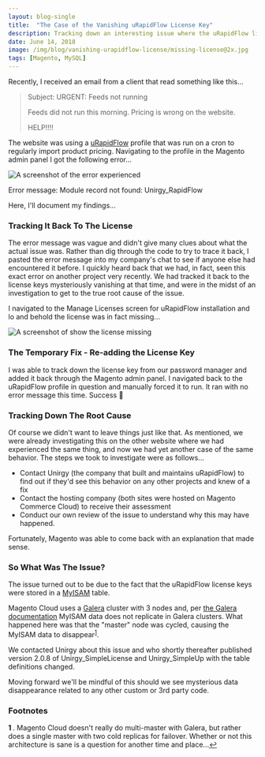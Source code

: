 ```yaml
---
layout: blog-single
title:  "The Case of the Vanishing uRapidFlow License Key"
description: Tracking down an interesting issue where the uRapidFlow license key mysteriously vanished from the database.
date: June 14, 2018
image: /img/blog/vanishing-urapidflow-license/missing-license@2x.jpg
tags: [Magento, MySQL]
---
```


Recently, I received an email from a client that read something like this...

> Subject: URGENT: Feeds not running
> 
> Feeds did not run this morning. Pricing is wrong on the website.
> 
> HELP!!!!

The website was using a [uRapidFlow](todo) profile that was run on a cron to regularly import product pricing. Navigating to the profile in the Magento admin panel I got the following error...

<img
  class="rounded shadow"
  src="/img/blog/vanishing-urapidflow-license/error@1x.jpg"
  srcset="/img/blog/vanishing-urapidflow-license/error@1x.jpg 1x, /img/blog/vanishing-urapidflow-license/error@2x.jpg 2x"
  alt="A screenshot of the error experienced">

<p class="caption">Error message: Module record not found: Unirgy_RapidFlow</p>

Here, I'll document my findings...

<!-- excerpt_separator -->

### Tracking It Back To The License

The error message was vague and didn't give many clues about what the actual issue was. Rather than dig through the code to try to trace it back, I pasted the error message into my company's chat to see if anyone else had encountered it before. I quickly heard back that we had, in fact, seen this exact error on another project very recently. We had tracked it back to the license keys mysteriously vanishing at that time, and were in the midst of an investigation to get to the true root cause of the issue.

I navigated to the Manage Licenses screen for uRapidFlow installation and lo and behold the license was in fact missing...

<img
  class="rounded shadow"
  src="/img/blog/vanishing-urapidflow-license/missing-license@1x.jpg"
  srcset="/img/blog/vanishing-urapidflow-license/missing-license@1x.jpg 1x, /img/blog/vanishing-urapidflow-license/missing-license@2x.jpg 2x"
  alt="A screenshot of show the license missing">

### The Temporary Fix - Re-adding the License Key

I was able to track down the license key from our password manager and added it back through the Magento admin panel. I navigated back to the uRapidFlow profile in question and manually forced it to run. It ran with no error message this time. Success :raised_hands:

### Tracking Down The Root Cause

Of course we didn't want to leave things just like that. As mentioned, we were already investigating this on the other website where we had experienced the same thing, and now we had yet another case of the same behavior. The steps we took to investigate were as follows...

- Contact Unirgy (the company that built and maintains uRapidFlow)  to find out if they'd see this behavior on any other projects and knew of a fix
- Contact the hosting company (both sites were hosted on Magento Commerce Cloud) to receive their assessment
- Conduct our own review of the issue to understand why this may have happened.

Fortunately, Magento was able to come back with an explanation that made sense.

### So What Was The Issue?

The issue turned out to be due to the fact that the uRapidFlow license keys were stored in a [MyISAM](https://dev.mysql.com/doc/refman/5.7/en/myisam-storage-engine.html) table.

Magento Cloud uses a [Galera](http://galeracluster.com/) cluster with 3 nodes and, per [the Galera documentation](https://mariadb.com/kb/en/library/mariadb-galera-cluster-known-limitations/) MyISAM data does not replicate in Galera clusters. What happened here was that the "master" node was cycled, causing the MyISAM data to disappear<sup style="display: inline-block" id="a1">[1](#f1)</sup>.

We contacted Unirgy about this issue and who shortly thereafter published version 2.0.8 of Unirgy_SimpleLicense and Unirgy_SimpleUp with the table definitions changed.

Moving forward we'll be mindful of this should we see mysterious data disappearance related to any other custom or 3rd party code.

### Footnotes

<b id="f1">1 </b>. Magento Cloud doesn't really do multi-master with Galera, but rather does a single master with two cold replicas for failover. Whether or not this architecture is sane is a question for another time and place...[↩](#a1)